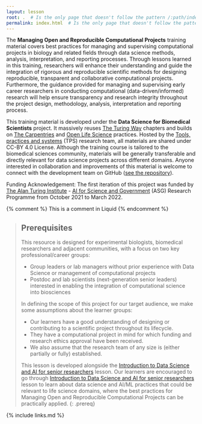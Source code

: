 ```yaml
---
layout: lesson
root: .  # Is the only page that doesn't follow the pattern /:path/index.html
permalink: index.html  # Is the only page that doesn't follow the pattern /:path/index.html
---
```


<p>The <strong>Managing Open and Reproducible Computational Projects</strong> training material covers best practices for managing and supervising computational projects in biology and related fields through data science methods, analysis, interpretation, and reporting processes. 
Through lessons learned in this training, researchers will enhance their understanding and guide the integration of rigorous and reproducible scientific methods for designing reproducible, transparent and collaborative computational projects. Furthermore, the guidance provided for managing and supervising early career researchers in conducting computational (data-driven/informed) research will help ensure transparency and research integrity throughout the project design, methodology, analysis, interpretation and reporting process.</p>

<p>This training material is developed under the <strong>Data Science for Biomedical Scientists</strong> project. It massively reuses <a href="https://the-turing-way.netlify.app/">The Turing Way</a> chapters and builds on <a href="https://carpentries.org/">The Carpentries</a> and <a href="https://openlifesci.org/">Open Life Science</a> practices. Hosted by the <a href="https://www.turing.ac.uk/work-turing/tools-practices-and-systems-open-leadership-team-call-volunteering">Tools, practices and systems</a> (TPS) research team, all materials are shared under CC-BY 4.0 License. Although the training course is tailored to the biomedical sciences community, materials will be generally transferable and directly relevant for data science projects across different domains. Anyone interested in collaboration and improvements of this material is welcome to connect with the development team on GitHub (<a href="https://github.com/carpentries-incubator/managing-computational-projects">see the repository</a>).</p>
  
<p>Funding Acknowledgement: The first iteration of this project was funded by <a href="https://www.turing.ac.uk">The Alan Turing Institute</a> - <a href="https://www.turing.ac.uk/research/asg">AI for Science and Government</a> (ASG) Research Programme from October 2021 to March 2022.</p>

{% comment %} This is a comment in Liquid {% endcomment %}

> ## Prerequisites
>
> This resource is designed for experimental biologists, biomedical researchers and adjacent communities, with a focus on two key professional/career groups:
> * Group leaders or lab managers without prior experience with Data Science or management of computational projects
> * Postdoc and lab scientists (next-generation senior leaders) interested in enabling the integration of computational science into biosciences
>
> In defining the scope of this project for our target audience, we make some assumptions about the learner groups:
>
> * Our learners have a good understanding of designing or contributing to a scientific project throughout its lifecycle.
> * They have a computational project in mind for which funding and research ethics approval have been received.
> * We also assume that the research team of any size is (either partially or fully) established.
>
> This lesson is developed alongside the [Introduction to Data Science and AI for senior researchers](https://carpentries-incubator.github.io/data-science-ai-senior-researchers/) lesson.
> Our learners are encouraged to go through [Introduction to Data Science and AI for senior researchers](https://carpentries-incubator.github.io/data-science-ai-senior-researchers/) lesson to learn about data science and AI/ML practices that could be relevant to life science domains, where the best practices for Managing Open and Reproducible Computational Projects can be practically applied.
{: .prereq}

{% include links.md %}
